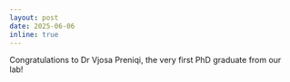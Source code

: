 ```yaml
---
layout: post
date: 2025-06-06
inline: true
---
```


Congratulations to Dr Vjosa Preniqi, the very first PhD graduate from our lab!
